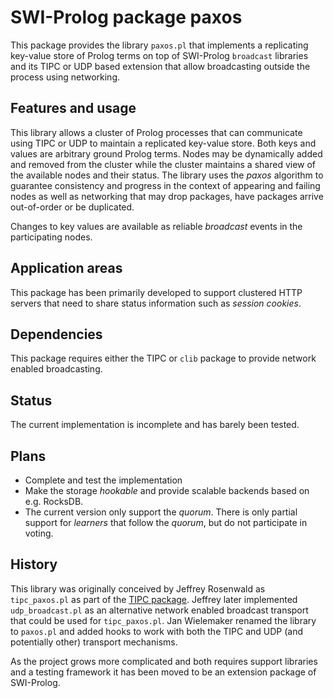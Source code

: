 # SWI-Prolog package paxos

This package provides the library `paxos.pl` that implements a
replicating key-value store of Prolog terms on top of SWI-Prolog
`broadcast` libraries and its TIPC or UDP based extension that
allow broadcasting outside the process using networking.

## Features and usage

This library allows a cluster of Prolog processes that can communicate
using TIPC or UDP to maintain a replicated key-value store. Both keys
and values are arbitrary ground Prolog terms. Nodes may be dynamically
added and removed from the cluster while the cluster maintains a shared
view of the available nodes and their status. The library uses the
_paxos_ algorithm to guarantee consistency and progress in the context
of appearing and failing nodes as well as networking that may drop
packages, have packages arrive out-of-order or be duplicated.

Changes to key values are available as reliable _broadcast_ events in
the participating nodes.

## Application areas

This package has been primarily developed to support clustered HTTP
servers that need to share status information such as _session cookies_.

## Dependencies

This package requires either the TIPC or `clib` package to provide
network enabled broadcasting.

## Status

The current implementation is incomplete and has barely been tested.

## Plans

  - Complete and test the implementation
  - Make the storage _hookable_ and provide scalable backends based
    on e.g. RocksDB.
  - The current version only support the _quorum_.  There is only
    partial support for _learners_ that follow the _quorum_, but
    do not participate in voting.


## History

This library was originally conceived by Jeffrey Rosenwald as
`tipc_paxos.pl` as part of the [TIPC
package](https://github.com/SWI-Prolog/contrib-tipc). Jeffrey later
implemented `udp_broadcast.pl` as an alternative network enabled
broadcast transport that could be used for `tipc_paxos.pl`. Jan
Wielemaker renamed the library to `paxos.pl` and added hooks to work
with both the TIPC and UDP (and potentially other) transport mechanisms.

As the project grows more complicated and both requires support
libraries and a testing framework it has been moved to be an extension
package of SWI-Prolog.
